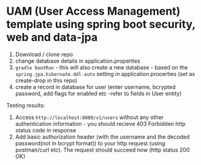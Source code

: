 # UAM (User Access Management) template using spring boot security, web and data-jpa
1. Download / clone repo
2. change database details in application.properties
3. `gradle bootRun` - this will also create a new database - based on the `spring.jpa.hibernate.ddl-auto` setting in application.prooerties (set as create-drop in this repo)
3. create a record in database for user (enter username, bcrypted password, add flags for enabled etc -refer to fields in User entity)

Testing results: 

1. Access `http://localhost:8080/v1/users` without any other authentication information - you should recieve 403 Forbidden http status code in response
2. Add basic authorization header (with the username and the decoded password(not in bcrypt format)) to your http request (using postman/curl etc). The request should succeed now (http status 200 OK)

